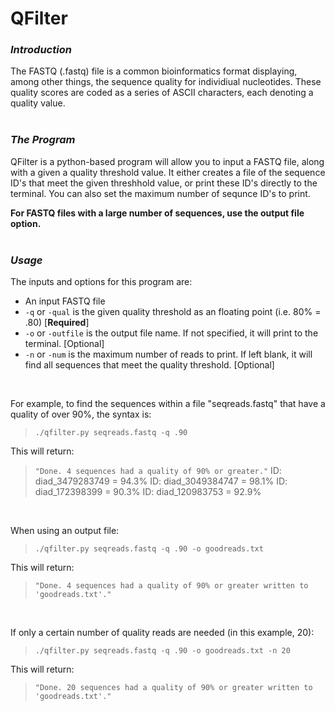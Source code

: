 # QFilter  



### *Introduction*  
The FASTQ (.fastq) file is a common bioinformatics format displaying, among other things, the sequence quality for individiual nucleotides. These quality scores are coded as a series of ASCII characters, each denoting a quality value.  
&nbsp;

### *The Program*  
QFilter is a python-based program will allow you to input a FASTQ file, along with a given a quality threshold value. It either creates a file of the sequence ID's that meet the given threshhold value, or print these ID's directly to the terminal. You can also set the maximum number of sequnce ID's to print.

__For FASTQ files with a large number of sequences, use the output file option.__  
&nbsp;

### *Usage*  
The inputs and options for this program are: 
  - An input FASTQ file
  - `-q` or `-qual` is the given quality threshold as an floating point (i.e. 80% = .80) [__Required__]
  - `-o` or `-outfile` is the output file name. If not specified, it will print to the terminal. [Optional]
  - `-n` or `-num` is the maximum number of reads to print. If left blank, it will find all sequences that meet the quality threshold. [Optional]  

&nbsp;

For example, to find the sequences within a file "seqreads.fastq" that have a quality of over 90%, the syntax is:
>`./qfilter.py seqreads.fastq -q .90`

This will return:
>`"Done. 4 sequences had a quality of 90% or greater."`
>ID: diad_3479283749 = 94.3%
>ID: diad_3049384747 = 98.1%
>ID: diad_172398399 = 90.3%
>ID: diad_120983753 = 92.9%

&nbsp;

When using an output file:
>`./qfilter.py seqreads.fastq -q .90 -o goodreads.txt`

This will return:
>`"Done. 4 sequences had a quality of 90% or greater written to 'goodreads.txt'."`

&nbsp;

If only a certain number of quality reads are needed (in this example, 20):
>`./qfilter.py seqreads.fastq -q .90 -o goodreads.txt -n 20`
  
This will return:
>`"Done. 20 sequences had a quality of 90% or greater written to 'goodreads.txt'."`




